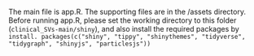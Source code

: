 The main file is app.R. The supporting files are in the /assets directory. 
Before running app.R, please set the working directory to this folder (`clinical_SVs-main/shiny`), and also install the required packages by
`
install. packages(c("shiny", "tippy", "shinythemes", "tidyverse", "tidygraph", "shinyjs", "particlesjs"))  
`

